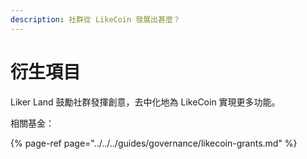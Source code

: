 ```yaml
---
description: 社群從 LikeCoin 發展出甚麼？
---
```


# 衍生項目

Liker Land 鼓勵社群發揮創意，去中化地為 LikeCoin 實現更多功能。

相關基金：

{% page-ref page="../../../guides/governance/likecoin-grants.md" %}



